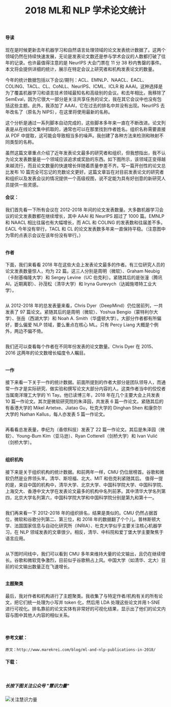 ﻿---
layout: post
title: 2018 ML和 NLP 学术论文统计
author:  
tags: [ 资讯, 人工智能, 机器学习, 自然语言处理]
excerpt: 今年的统计数据包括以下会议/期刊：ACL、EMNLP、NAACL、EACL、COLING、TACL、CL、CoNLL、NeurIPS、ICML、ICLR 和 AAAI。这种选择是为了覆盖机器学习和语言技术领域最知名和高级别的会议。和去年相比，我移除了 SemEval，因为它很大一部分是关注共享任务的论文，我在其它会议中也没有包括这些主题。此外，我添加了 AAAI，它在过去的排名中并没有出现。NeurIPS 去年改名了（原名为 NIPS），在这里将使用最新的名称。
category:
- 资讯 
image: 
  path: http://www.cnv4.com/images/aiindex2018.png
  width: 1200
  height: 630
comments: true 
---

####  导读


现在是时候更新去年机器学习和自然语言处理领域的论文发表统计数据了。这两个领域仍然在持续快速发展，无论是发表论文数还是参与学术会议的人数都打破了往年的记录。也许最值得注意的是 NeurIPS 大会门票在 11 分 38 秒内售罄的事件。本文将会提供详细的统计，展示在特定会议上研究者和机构发表论文的数量。

今年的统计数据包括以下会议/期刊：ACL、EMNLP、NAACL、EACL、COLING、TACL、CL、CoNLL、NeurIPS、ICML、ICLR 和 AAAI。这种选择是为了覆盖机器学习和语言技术领域最知名和高级别的会议。和去年相比，我移除了 SemEval，因为它很大一部分是关注共享任务的论文，我在其它会议中也没有包括这些主题。此外，我添加了 AAAI，它在过去的排名中并没有出现。NeurIPS 去年改名了（原名为 NIPS），在这里将使用最新的名称。

这个分析是通过一系列脚本自动完成的，这些脚本多年来一直在不断改进。论文列表是从在线论文集中抓取的，通常也可以在那里找到作者姓名。组织名称需要直接从 PDF 中提取，这可能会导致相当多的噪声。我创建了各种方法来检测和映射不同类型的名称。

虽然这篇文章重点介绍了近年发表论文最多的研究者和组织，但我想指出，我不认为论文发表数量是一个领域应该追求或奖励的东西。如下图所示，该领域正变得越来越流行，而且论文数量的快速增长伴随着质量参差不齐。写一篇开创性的论文总比发布 10 篇完全可忘记的充数论文更好。这篇文章旨在对目前发表论文的研究者和组织以及发表会议的情况提供一个高级视图，说不定能为具有好创意的新研究人员提供一些灵感。


#### 会议：


我们首先看一下所有会议在 2012-2018 年间的论文发表数量。大多数机器学习会议的论文发表数都在继续增长，其中 AAAI 和 NeurIPS 超过了 1000 篇。EMNLP 和 NAACL 相比往届也有大幅增长，而 ACL 和 COLING 的发表数和往届差不多。EACL 今年没有举行，TACL 和 CL 的论文发表数多年来一直保持平稳。（注意图中为零的点表示会议在该年份没有举行。）

<img src='/images/mlnlpstat/01.jpg' alt="" class="img-responsive" style="margin:0 auto;"/>


#### 作者


下面，我们来看看 2018 年在这些大会上发表论文最多的作者。有三位研究人员的论文发表数量惊人，均为 22 篇。这三人分别是周明（微软）、Graham Neubig（卡耐基梅隆大学）和 Sergey Levine（UC 伯克利）。紧随其后的是张潼（腾讯 AI，近期离职）、孙茂松（清华大学）和 Iryna Gurevych（达姆施塔特工业大学）。
 
<img src='/images/mlnlpstat/02.jpg' alt="" class="img-responsive" style="margin:0 auto;"/>

从 2012-2018 年的总发表量来看，Chris Dyer（DeepMind）仍位居前列，一共发表了 97 篇论文。紧随其后的是周明（微软）、Yoshua Bengio（蒙特利尔大学）、张岳（西湖大学）和 Noah A. Smith（华盛顿大学）。大部分作者都有所偏好，要么偏爱 NLP 领域，要么重点在核心 ML。只有 Percy Liang 大概是个例外，两边不偏不倚。
 
<img src='/images/mlnlpstat/03.jpg' alt="" class="img-responsive" style="margin:0 auto;"/>

我们还可以查看每个作者在不同年份发表的论文数量。Chris Dyer 在 2015、2016 这两年的论文数增长幅度令人瞩目。

<img src='/images/mlnlpstat/04.jpg' alt="" class="img-responsive" style="margin:0 auto;"/>


#### 一作


接下来看一下关于一作的统计数据。前面所提到的作者大部分是团队领导人，而通常一作才是实际研究、做实验和撰写论文大部分内容的人。这类作者当中的佼佼者当属南洋理工大学的 Yi Tay。他已读博三年，2018 年在几个主要大会上共发表 10 篇一作论文。其次是微软研究院的朱泽园，共发表 6 篇一作论文。紧随其后的有香港大学的 Mikel Artetxe、Jiatao Gu，杜克大学的 Dinghan Shen 和康奈尔大学的 Nathan Kallus，每人亦发表 5 篇一作论文。

<img src='/images/mlnlpstat/05.jpg' alt="" class="img-responsive" style="margin:0 auto;"/>
 
再看看总发表量，李纪为（香侬科技）发表了 22 篇一作论文。其后是朱泽园（微软）、Young-Bum Kim（亚马逊）、Ryan Cotterell（剑桥大学）和 Ivan Vulić（剑桥大学）。

<img src='/images/mlnlpstat/06.jpg' alt="" class="img-responsive" style="margin:0 auto;"/>
 
#### 组织机构


接下来是关于组织机构的统计数据。和前两年一样，CMU 仍位居榜首。谷歌和微软仍然是业界领头羊。清华、斯坦福、北大、MIT 和伯克利紧随其后。
值得一提的是，来自中国的机构中，清华大学、北京大学、中国科学院大学、中国科学院、上海交大、香港中文大学在发表论文最多的机构中名列前茅。其中清华大学名列第四，北京大学名列第六，中国科学院大学和中国科学院分别是第九和第十一。
 
<img src='/images/mlnlpstat/07.jpg' alt="" class="img-responsive" style="margin:0 auto;"/>

我们再来看一下 2012-2018 年的组织排名，结果是类似的。CMU 仍然占据首位，微软和谷歌分列第二、第三位，和 2018 年的数据翻了个个儿。普林斯顿大学、法国国家信息与自动化研究所（INRIA）、杜克大学似乎主要关注核心机器学习，在 NLP 领域发表的文章很少。相反，清华、中科院和爱丁堡大学主要聚焦于语言应用。
 
<img src='/images/mlnlpstat/08.jpg' alt="" class="img-responsive" style="margin:0 auto;"/>

从下图时间线中，我们可以看到 CMU 多年来维持大量的论文输出，且仍在继续增长。谷歌和微软竞争激烈，目前似乎谷歌稍占上风。中国大学（如清华、北大）目前的论文输出数量正在飞速增长。

<img src='/images/mlnlpstat/09.jpg' alt="" class="img-responsive" style="margin:0 auto;"/>


#### 主题聚类


最后，我对作者和机构进行了主题聚类。我收集了与特定作者/机构有关的所有论文，把它们统一处理为小写并 token 化，然后用 LDA 处理这些论文并用 t-SNE 进行可视化。排名靠前的论文实体有非常好的可视化结果，显示出了他们的论文内容与图中其他人内容的相似关系。

<img src='/images/mlnlpstat/10.jpg' alt="" class="img-responsive" style="margin:0 auto;"/>

<img src='/images/mlnlpstat/11.jpg' alt="" class="img-responsive" style="margin:0 auto;"/>


#### 参考文献：


    原文：http://www.marekrei.com/blog/ml-and-nlp-publications-in-2018/

#### 下载：

<br/>

<h5 class="red-text text-center">长按下图关注公众号 "<b>慧识力量</b>"  </h5>

<img src='/images/powertoknow_x.png' alt="关注慧识力量" class="img-responsive" style="margin:0 auto;"/>

